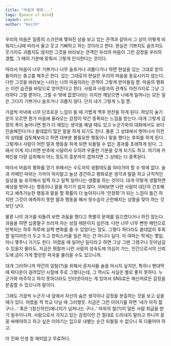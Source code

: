 ```yaml
---
title: "마음의 평화..."
tags: [peace of mind]
layout: post
author: "Keith"
---
```


우리의 마음은 일종의 스크린에 맺혀진 상을 보고 있는 관객과 같아서 그 상이 어떻게 비춰지느냐에 따라서 울고 웃고 기뻐하고 하는 것이라고 한다.
현실은 기쁘지도 슬프지도 웃기지도 괴롭지도 않지만 그것을 바라보는 관객인 우리의 마음이 그런 감정을 우리의 경험, 그 때의 기분에 맞춰서 그렇게 인식한다는 것이다.

따라서 마음이 너무 기쁘거나 너무 슬프거나 괴롭다거나 하면 현실을 있는 그대로 받아들이라는 충고를 해주곤 한다. 있는 그대로의 현실은 우리의 마음을 동요시키지 않는다. 다만 그것을 바라보는 나라는 나의 마음이라는 관객이 그렇게 받아들일 뿐. 마음의 평화는 이런 습관을 바탕으로 얻어진다고 한다. 사람과 사람과의 관계도 마찬가지로 그냥 그러하다 그럴 뿐이다, 그럴 수 밖에 없겠다라는 이치만 깨닫으면 나에게 일어나는 모든 일은 그다지 기쁘거나 슬프거나 괴롭지 않다. 단지 내가 그렇게 느낄 뿐.

가끔씩 저녁에 너무 단조로운 느낌이 들 때 가볍게 맥주 한잔을 하게 된다. 적당히 술기운이 오르면 뭔가 마음에 올라오는 감정이 약간 증폭되는 느낌을 받는다. 대개 그렇게 감정의 폭이 늘어나면 뭔가 더 재밌는 생각을 해낼 때도 있고 누군가와의 대화에서도 보다 진솔해진다거나 쓸데없이 많은 말을 하게 되기도 한다. 물론 그 상태에서 벗어나서 이전의 상태를 검토해보라고 하면 대부분 불필요한 행동이나 말을 했다는 후회를 하게 된다. 그렇게나 사람이 어떤 말과 행동을 하게 되면 되돌릴 수 없는 결과를 초래하게 된다. 그래서 이게 지나치면 반추에 시달려서 오히려 우울한 기분을 갖게 되기도 하고. 여기에 카페인을 다량 섭취해서 어느 정도의 흥분까지 겹쳐지면 그 상태는 더 증폭된다.

따라서 마음의 평화를 얻기 위해서는 수도자의 생활태도를 따라가야 할 수 밖에 없다. 술과 카페인 따위는 가까이 하지말고 늘상 경건하고 평화로운 생각과 말을 하고 규칙적인 일상을 늘 유지해서 일찍 자고 일찍 일어나는 생활을 하는 것이다. 대개 이렇게 생활하면 예상을 벗어나는 행동이나 말을 하기가 쉽지 않다. 어찌보면 나란 사람이 대단히 건조해지고 예측가능한 행동과 말을 할 확률이 더 높아지니까 '안정화'가 되는 느낌이 들긴 하지만 그것이 에측하지 못한 말과 행동을 해서 뒷수습이 곤란해지는 상황을 맞이 하는 것보단 낫다.

물론 나의 과거를 되돌려 보면 과음을 했다고 특별히 문제를 일으켰다거나 하진 않는다. 과음을 하면 십중팔구 쓰러져 자는 성질 때문이지 싶은데. 다만 너무 너무 뻔한 패턴으로 반복되는 하루 하루에 살짝 변화를 줄 수 있었다는 정도. 그렇다 하더라도 쓸데없이 후회할 일이라든가 두고 두고 창피스러울 일은 하는 건 아니다 싶다. 이 여파는 작게는 몇일, 아니 몇주나 가기도 한다. 어렸을 때 일어난 일이라고 하면 그냥 그땐 그랬구나 웃어넘길 수 있을지 몰라도. 지금은 뭐랄까 나란 사람의 성숙도에 의심이 가는, 인간으로서의 신뢰도에 금이 가게 할만한 파국을 불러올 수도 있으니까. 

대개 그러하니까 약간의 일탈(?)을 위해서 혼자서들 술을 마시지 싶지만, 특히나 팬대믹때 락다운이 걸려있던 시절에 주로 그랬다는데, 그 역시도 사실은 별로 좋지 못하다. 누군가와 마주하고 하지 못하더라도 인터넷이라는 게 있어서 SNS로든 메신저로든 감정을 분출할 수 있으니까 말이다. 

그래도 가끔씩 누군가 내 앞에서 자신의 숨은 생각이나 감정을 분출하는 것을 보고 싶을 때가 있다. 어렸을 적 학교 다닐 때 그러했듯. 지금은 그런 이야기를 하면 '네가 아직 젊구나...' 혹은 '(정신적인)에너지가 넘쳐나는 구나..' 따위의 철(?)이 덜든 사람 취급을 받기 일쑤이니까. 사람으로서 가지고 있는 감정이란 건 절대로 드러내지 말라고 하니까 꽁꽁 싸매야하고 하고 싶은 이야기는 입으로 내뱉는 순간 되돌릴 수 없으니 꼭 다물어야 하고. 

아 진짜 인생 참 재미없고 무료하다.
